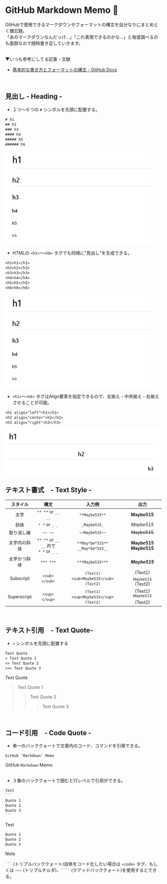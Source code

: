 # GitHub Markdown Memo 📝
  GitHubで使用できるマークダウンやフォーマットの構文を自分なりにまとめとく備忘録。  
  「あのマークダウンなんだっけ...」「これ表現できるのかな...」と毎度調べるのも面倒なので随時書き足していきます。  
  <br>
  
  ▼いつも参考にしてる記事・文献
  - [基本的な書き方とフォーマットの構文 - GitHub Docs](https://docs.github.com/ja/get-started/writing-on-github/getting-started-with-writing-and-formatting-on-github/basic-writing-and-formatting-syntax#quoting-text)
<br>

## 見出し - Heading -
  - １つ～６つの `#` シンボルを先頭に配置する。
  ```
  # h1
  ## h2
  ### h3
  #### h4
  ##### h5
  ###### h6
  ```
  <img src="/images/heading.jpg" alt="heading" height="300px">
  <br>
  
  - HTMLの `<h1>`～`<h6>` タグでも同様に"見出し"を生成できる。  
  ```
  <h1>h1</h1>
  <h2>h2</h2>
  <h3>h3</h3>
  <h4>h4</h4>
  <h5>h5</h5>
  <h6>h6</h6>
  ```
  <img src="/images/heading.jpg" alt="heading" height="300px">
  <br>
  
  - `<h1>`～`<h6>` タグはAlign要素を指定できるので、左揃え・中央揃え・右揃えさせることが可能。
  ```
  <h1 align="left">h1</h1>
  <h2 align="center">h2</h2>
  <h3 align="right">h3</h3>
  ```
  <img src="/images/heading-align.jpg" alt="heading-align" width="500px"> 
  <br>

## テキスト書式　- Text Style -
  |スタイル|構文|入力例|出力|
  :-:|:-:|:-:|:-:
  |太字|`** **` or `__ __`|`**Maybe515**`|**Maybe515**|
  |斜体|`* *` or `_ _`|`_Maybe515_`|_Maybe515_|
  |取り消し線|`~~ ~~`|`~~Maybe515~~`|~~Maybe515~~|
  |太字内の斜体|`** **` or `__ __` 内で<br>`* *` or `_ _`|`**May*be*515**`<br>`__May*be*515__`|**May*be*515**<br> __May*be*515__|
  |太字かつ斜体|`*** ***`|`***Maybe515***`|***Maybe515***|
  |Subscript|`<sub> </sub>`|`(Text1) <sub>Maybe515</sub> (Text2)`|(Text1) <sub>Maybe515</sub> (Text2)|
  |Superscript|`<sup> </sup>`|`(Text1) <sup>Maybe515</sup> (Text2)`|(Text1) <sup>Maybe515</sup> (Text2)|
  <br>
  
## テキスト引用　- Text Quote-
  - `>` シンボルを先頭に配置する
  ```
  Text Quote
  > Text Quote 1
  >> Text Quote 2
  >>> Text Quote 3
  ```
  Text Quote
  > Text Quote 1
  >> Text Quote 2
  >>> Text Quote 3
  <br>

## コード引用　- Code Quote -
- 単一のバッククォートで文章内のコード、コマンドを引用できる。
```
GitHub `Markdown` Memo
```
GitHub `Markdown` Memo  
<br>
- ３重のバッククォートで囲むと行レベルで引用ができる。
~~~
Test
```
Quote 1
Quote 2
Quote 3
```
~~~

Test
```
Quote 1
Quote 2
Quote 3
```
> [!NOTE]
> <code>```</code> (トリプルバッククォート)自体をコード化したい場合は `<code>` タグ、もしくは <code>~~~</code> (トリプルチルダ)、<code>````</code> (クアッドバッククォート)を使用するとできる。
